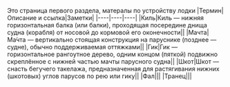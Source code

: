Это страница первого раздела, матералы по устройству лодки
|Термин|Описание и ссылка|Заметки|
|----|----|----|
|Киль|Киль — нижняя горизонтальная балка (или балки), проходящая посередине днища судна (корабля) от носовой до кормовой его оконечности||
|Мачта|Ма́чта — вертикально стоящая конструкция на паруснике (позднее — судне), обычно поддерживаемая оттяжками||
|Гик|Гик — горизонтальное рангоутное дерево, одним концом (пяткой) подвижно скреплённое с нижней частью мачты парусного судна||
|Шкот|Шкот — снасть бегучего такелажа, предназначенная для растягивания нижних (шкотовых) углов парусов по рею или гику||
|Фал|||
|Транец|||
